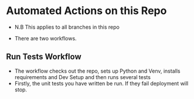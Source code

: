 # Automated Actions on this Repo

- N.B This applies to all branches in this repo

- There are two workflows. 

## Run Tests Workflow

- The workflow checks out the repo, sets up Python and Venv, installs requirements and Dev Setup and then runs several tests 
- Firstly, the unit tests you have written be run. If they fail deployment will stop. 